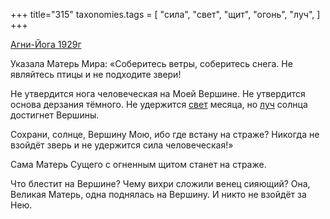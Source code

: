 +++
title="315"
taxonomies.tags = [
 "сила",
 "свет",
 "щит",
 "огонь",
 "луч",
]
+++

[Агни-Йога 1929г](/agni/1929)

Указала Матерь Мира: «Соберитесь ветры, соберитесь снега. Не являйтесь птицы и не подходите звери!   

Не утвердится нога человеческая на Моей Вершине. Не утвердится основа дерзания тёмного. Не удержится [свет](/tags/свет) месяца, но [луч](/tags/луч) солнца достигнет Вершины.   

Сохрани, солнце, Вершину Мою, ибо где встану на страже? Никогда не взойдёт зверь и не удержится сила человеческая!»   

Сама Матерь Сущего с огненным щитом станет на страже.   

Что блестит на Вершине? Чему вихри сложили венец сияющий? Она, Великая Матерь, одна поднялась на Вершину. И никто не взойдёт за Нею.